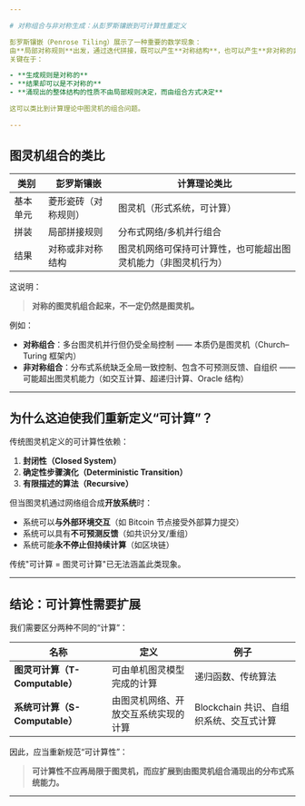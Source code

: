 ```yaml
---

# 对称组合与非对称生成：从彭罗斯镶嵌到可计算性重定义

彭罗斯镶嵌（Penrose Tiling）展示了一种重要的数学现象：  
由**局部对称规则**出发，通过迭代拼接，既可以产生**对称结构**，也可以产生**非对称的非周期结构**。  
关键在于：

- **生成规则是对称的**
- **结果却可以是不对称的**
- **涌现出的整体结构的性质不由局部规则决定，而由组合方式决定**

这可以类比到计算理论中图灵机的组合问题。

---
```


## 图灵机组合的类比

| 类别 | 彭罗斯镶嵌 | 计算理论类比 |
|------|------------|---------------|
| 基本单元 | 菱形瓷砖（对称规则） | 图灵机（形式系统，可计算） |
| 拼装 | 局部拼接规则 | 分布式网络/多机并行组合 |
| 结果 | 对称或非对称结构 | 图灵机网络可保持可计算性，也可能超出图灵机能力（非图灵机行为） |

这说明：

> **对称的图灵机组合起来，不一定仍然是图灵机。**

例如：

- **对称组合**：多台图灵机并行但仍受全局控制 —— 本质仍是图灵机（Church–Turing 框架内）
- **非对称组合**：分布式系统缺乏全局一致控制、包含不可预测反馈、自组织 —— 可能超出图灵机能力（如交互计算、超递归计算、Oracle 结构）

---

## 为什么这迫使我们重新定义“可计算”？

传统图灵机定义的可计算性依赖：

1. **封闭性（Closed System）**
2. **确定性步骤演化（Deterministic Transition）**
3. **有限描述的算法（Recursive）**

但当图灵机通过网络组合成**开放系统**时：

- 系统可以**与外部环境交互**（如 Bitcoin 节点接受外部算力提交）
- 系统可以具有**不可预测反馈**（如共识分叉/重组）
- 系统可能**永不停止但持续计算**（如区块链）

传统"可计算 = 图灵可计算"已无法涵盖此类现象。

---

## 结论：可计算性需要扩展

我们需要区分两种不同的“计算”：

| 名称 | 定义 |例子 |
|------|------|-----|
| **图灵可计算（T-Computable）** | 可由单机图灵模型完成的计算 | 递归函数、传统算法 |
| **系统可计算（S-Computable）** | 由图灵机网络、开放交互系统实现的计算 | Blockchain 共识、自组织系统、交互式计算 |

因此，应当重新规范“可计算性”：

> **可计算性不应再局限于图灵机，而应扩展到由图灵机组合涌现出的分布式系统能力。**

---
